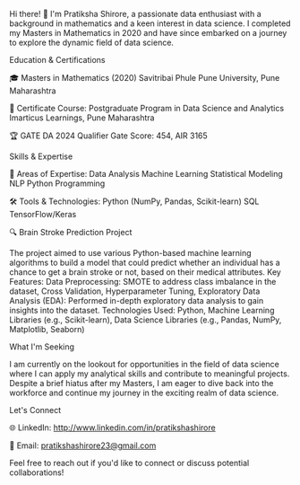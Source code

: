 
Hi there! 👋 I'm Pratiksha Shirore, a passionate data enthusiast with a background in mathematics and a keen interest in data science. I completed my Masters in Mathematics in 2020 and have since embarked on a journey to explore the dynamic field of data science.

Education & Certifications

🎓 Masters in Mathematics (2020) 
Savitribai Phule Pune University, Pune Maharashtra

📜 Certificate Course: Postgraduate Program in Data Science and Analytics
Imarticus Learnings, Pune Maharashtra

🏆 GATE DA 2024 Qualifier
Gate Score: 454, AIR 3165

Skills & Expertise

💼 Areas of Expertise:
Data Analysis
Machine Learning
Statistical Modeling
NLP
Python Programming

🛠️ Tools & Technologies:
Python (NumPy, Pandas, Scikit-learn)
SQL
TensorFlow/Keras

🔍 Brain Stroke Prediction Project

The project aimed to use various Python-based machine learning algorithms to build a 
model that could predict whether an individual has a chance to get a brain stroke or not, based on their 
medical attributes.
Key Features: Data Preprocessing: SMOTE to address class imbalance in the dataset, Cross Validation, Hyperparameter Tuning, Exploratory Data Analysis (EDA): Performed in-depth exploratory data analysis to gain insights into the dataset.
Technologies Used: Python, Machine Learning Libraries (e.g., Scikit-learn), Data Science Libraries (e.g., Pandas, NumPy, Matplotlib, Seaborn)

What I'm Seeking

I am currently on the lookout for opportunities in the field of data science where I can apply my analytical skills and contribute to meaningful projects. Despite a brief hiatus after my Masters, I am eager to dive back into the workforce and continue my journey in the exciting realm of data science.

Let's Connect

🌐 LinkedIn: http://www.linkedin.com/in/pratikshashirore

📧 Email: pratikshashirore23@gmail.com

Feel free to reach out if you'd like to connect or discuss potential collaborations!
